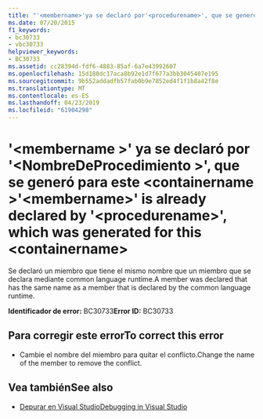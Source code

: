 ```yaml
---
title: "'<membername>'ya se declaró por'<procedurename>', que se generó para este <containername>"
ms.date: 07/20/2015
f1_keywords:
- bc30733
- vbc30733
helpviewer_keywords:
- BC30733
ms.assetid: cc28394d-fdf6-4883-85af-6a7e43992607
ms.openlocfilehash: 15d188dc17aca8b92e1d7f677a3bb3045407e195
ms.sourcegitcommit: 9b552addadfb57fab0b9e7852ed4f1f1b8a42f8e
ms.translationtype: MT
ms.contentlocale: es-ES
ms.lasthandoff: 04/23/2019
ms.locfileid: "61904298"
---
```

# <a name="membername-is-already-declared-by-procedurename-which-was-generated-for-this-containername"></a><span data-ttu-id="8bb24-102">'\<membername >' ya se declaró por '\<NombreDeProcedimiento >', que se generó para este \<containername ></span><span class="sxs-lookup"><span data-stu-id="8bb24-102">'\<membername>' is already declared by '\<procedurename>', which was generated for this \<containername></span></span>

<span data-ttu-id="8bb24-103">Se declaró un miembro que tiene el mismo nombre que un miembro que se declara mediante common language runtime.</span><span class="sxs-lookup"><span data-stu-id="8bb24-103">A member was declared that has the same name as a member that is declared by the common language runtime.</span></span>

<span data-ttu-id="8bb24-104">**Identificador de error:** BC30733</span><span class="sxs-lookup"><span data-stu-id="8bb24-104">**Error ID:** BC30733</span></span>

## <a name="to-correct-this-error"></a><span data-ttu-id="8bb24-105">Para corregir este error</span><span class="sxs-lookup"><span data-stu-id="8bb24-105">To correct this error</span></span>

- <span data-ttu-id="8bb24-106">Cambie el nombre del miembro para quitar el conflicto.</span><span class="sxs-lookup"><span data-stu-id="8bb24-106">Change the name of the member to remove the conflict.</span></span>

## <a name="see-also"></a><span data-ttu-id="8bb24-107">Vea también</span><span class="sxs-lookup"><span data-stu-id="8bb24-107">See also</span></span>

- [<span data-ttu-id="8bb24-108">Depurar en Visual Studio</span><span class="sxs-lookup"><span data-stu-id="8bb24-108">Debugging in Visual Studio</span></span>](/visualstudio/debugger/debugging-in-visual-studio)
